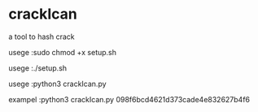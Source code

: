 # crackIcan
a tool to hash crack

usege :sudo chmod +x setup.sh


usege :./setup.sh

usege :python3 crackIcan.py <hash>


exampel :python3 crackIcan.py 098f6bcd4621d373cade4e832627b4f6
